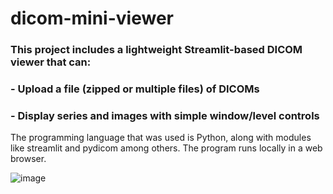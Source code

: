 # dicom-mini-viewer

### This project includes a lightweight Streamlit-based DICOM viewer that can:
### - Upload a file (zipped or multiple files) of DICOMs
### - Display series and images with simple window/level controls

The programming language that was used is Python, along with modules like streamlit and pydicom among others.
The program runs locally in a web browser.

![image](/Users/panagiotisgoulas/Desktop/GitHub/Repos/dicom-mini-viewer/img.png)